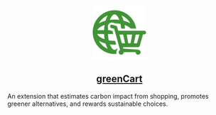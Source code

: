<div align="center">
  <img alt="Greencart" src="./src/img/greencart_logo.png" width="120" />
</div>

<a href="https://greencart.app">
  <h2 align="center">
      greenCart
  </h2>
</a>

An extension that estimates carbon impact from shopping, promotes greener alternatives, and rewards sustainable choices.

